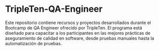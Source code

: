 # TripleTen-QA-Engineer
Este repositorio contiene recursos y proyectos desarrollados durante el Bootcamp de QA Engineer ofrecido por TripleTen. El programa está diseñado para capacitar a los participantes en las mejores prácticas de aseguramiento de calidad en software, desde pruebas manuales hasta la automatización de pruebas.
